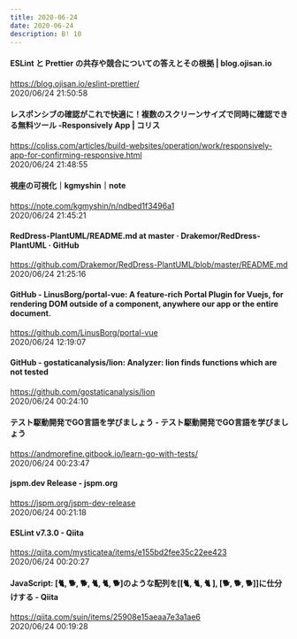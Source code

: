 ```yaml
---
title: 2020-06-24
date: 2020-06-24
description: B! 10
---
```


#### ESLint と Prettier の共存や競合についての答えとその根拠 | blog.ojisan.io
https://blog.ojisan.io/eslint-prettier/<br>
2020/06/24 21:50:58<br>


#### レスポンシブの確認がこれで快適に！複数のスクリーンサイズで同時に確認できる無料ツール -Responsively App | コリス
https://coliss.com/articles/build-websites/operation/work/responsively-app-for-confirming-responsive.html<br>
2020/06/24 21:48:55<br>


#### 視座の可視化｜kgmyshin｜note
https://note.com/kgmyshin/n/ndbed1f3496a1<br>
2020/06/24 21:45:21<br>


#### RedDress-PlantUML/README.md at master · Drakemor/RedDress-PlantUML · GitHub
https://github.com/Drakemor/RedDress-PlantUML/blob/master/README.md<br>
2020/06/24 21:25:16<br>


#### GitHub - LinusBorg/portal-vue: A feature-rich Portal Plugin for Vuejs, for rendering DOM outside of a component, anywhere our app or the entire document.
https://github.com/LinusBorg/portal-vue<br>
2020/06/24 12:19:07<br>


#### GitHub - gostaticanalysis/lion: Analyzer: lion finds functions which are not tested
https://github.com/gostaticanalysis/lion<br>
2020/06/24 00:24:10<br>


#### テスト駆動開発でGO言語を学びましょう - テスト駆動開発でGO言語を学びましょう
https://andmorefine.gitbook.io/learn-go-with-tests/<br>
2020/06/24 00:23:47<br>


#### jspm.dev Release - jspm.org
https://jspm.org/jspm-dev-release<br>
2020/06/24 00:21:18<br>


#### ESLint v7.3.0 - Qiita
https://qiita.com/mysticatea/items/e155bd2fee35c22ee423<br>
2020/06/24 00:20:27<br>


#### JavaScript: [🐈, 🐕, 🐕, 🐈, 🐈, 🐕]のような配列を[[🐈, 🐈, 🐈 ], [🐕, 🐕, 🐕]]に仕分けする - Qiita
https://qiita.com/suin/items/25908e15aeaa7e3a1ae6<br>
2020/06/24 00:19:28<br>


